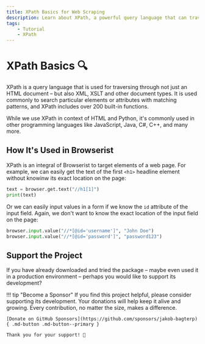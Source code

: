 ```yaml
---
title: XPath Basics for Web Scraping
description: Learn about XPath, a powerful query language that can traverse HTML and XML documents. Includes practical examples of how XPath is used in Browserist for web automation and scraping.
tags:
    - Tutorial
    - XPath
---
```


# XPath Basics 🔍
XPath is a query language that is used for traversing through not just an HTML document – but also XML, XSLT and other document types. It is used commonly to search particular elements or attributes with matching patterns, and XPath includes over 200 built-in functions.

While we use XPath in context of HTML and Python, it's commonly used in other programming languages like JavaScript, Java, C#, C++, and many more.

## How It's Used in Browserist
XPath is an integral of Browserist to target elements of a web page. For example, we can easily get the text of the first `<h1>` headline element without knowinw its exact location on the page:

```python linenums="1"
text = browser.get.text("//h1[1]")
print(text)
```

Or we can easily input values in a form if we know the `id` attribute of the input field. Again, we don't want to know the exact location of the input field on the page:

```python linenums="1"
browser.input.value("//*[@id='username']", "John Doe")
browser.input.value("//*[@id='password']", "password123")
```

## Support the Project
If you have already downloaded and tried the package – maybe even used it in a production environment – perhaps you would like to support its development?

!!! tip "Become a Sponsor"
    If you find this project helpful, please consider supporting its development. Your donations will help keep it alive and growing. Every contribution, no matter the size, makes a difference.

    [Donate on GitHub Sponsors](https://github.com/sponsors/jakob-bagterp){ .md-button .md-button--primary }

    Thank you for your support! 🙌
